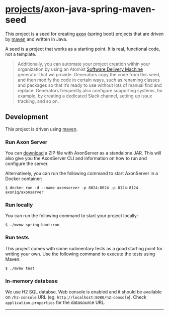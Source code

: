 # [projects](http://idugalic.github.io/projects)/axon-java-spring-maven-seed

This project is a seed for creating [axon] (spring boot) projects that are driven by [maven] and written in Java.

A seed is a project that works as a starting point. It is real, functional code, not a template.

> Additionally, you can automate your project creation within your organization by using an Atomist [Software Delivery Machine](https://github.com/idugalic/axon-sdm) generator that we provide. Generators copy the code from this seed, and then modify the code in certain ways, such as renaming classes and packages so that it’s ready to use without lots of manual find and replace. Generators frequently also configure supporting systems, for example, by creating a dedicated Slack channel, setting up issue tracking, and so on.

## Development

This project is driven using [maven].

### Run Axon Server

You can [download](https://download.axoniq.io/axonserver/AxonServer.zip) a ZIP file with AxonServer as a standalone JAR. This will also give you the AxonServer CLI and information on how to run and configure the server.

Alternatively, you can run the following command to start AxonServer in a Docker container:

```
$ docker run -d --name axonserver -p 8024:8024 -p 8124:8124 axoniq/axonserver
```

### Run locally

You can run the following command to start your project locally:

```
$ ./mvnw spring-boot:run
```

### Run tests

This project comes with some rudimentary tests as a good starting
point for writing your own. Use the following command to execute the
tests using Maven:

```
$ ./mvnw test
```

### In-memory database

We use H2 SQL databse. Web console is enabled and it should be available on `/h2-console` URL (eg. `http://localhost:8080/h2-console`). Check  `application.properties` for the datasource URL.

---

[maven]: https://maven.apache.org/ (Maven)
[atomist]: https://www.atomist.com/ (Atomist)
[axon]: https://axoniq.io/ (Axon)
